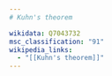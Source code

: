 ```yaml
---
# Kuhn's theorem

wikidata: Q7043732
msc_classification: "91"
wikipedia_links:
  - "[[Kuhn's theorem]]"
---
```

